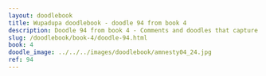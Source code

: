 ```yaml
---
layout: doodlebook
title: Wupadupa doodlebook - doodle 94 from book 4
description: Doodle 94 from book 4 - Comments and doodles that capture the essence of this event  
slug: /doodlebook/book-4/doodle-94.html
book: 4
doodle_image: ../../../images/doodlebook/amnesty04_24.jpg
ref: 94
---	  
```

																																																																							